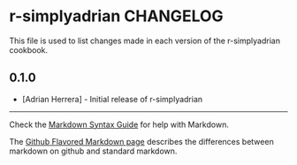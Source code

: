 r-simplyadrian CHANGELOG
===================

This file is used to list changes made in each version of the r-simplyadrian cookbook.

0.1.0
-----
- [Adrian Herrera] - Initial release of r-simplyadrian

- - -
Check the [Markdown Syntax Guide](http://daringfireball.net/projects/markdown/syntax) for help with Markdown.

The [Github Flavored Markdown page](http://github.github.com/github-flavored-markdown/) describes the differences between markdown on github and standard markdown.

